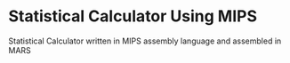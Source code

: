 # Statistical Calculator Using MIPS

Statistical Calculator written in MIPS assembly language and assembled in MARS
